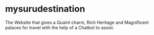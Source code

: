 # mysurudestination
The Website that gives a Quaint charm, Rich Heritage and Magnificent palaces for travel with the help of a Chatbot to assist.
